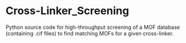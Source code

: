 # Cross-Linker_Screening
Python source code for high-throughput screening of a MOF database (containing .cif files) to find matching MOFs for a given cross-linker.
